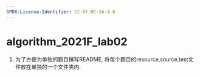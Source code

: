 ```yaml
---
SPDX-License-Identifier: CC-BY-NC-SA-4.0
---
```


# algorithm_2021F_lab02

1. 为了方便为单独的题目撰写README, 将每个题目的resource,source,test文件放在单独的一个文件夹内.

